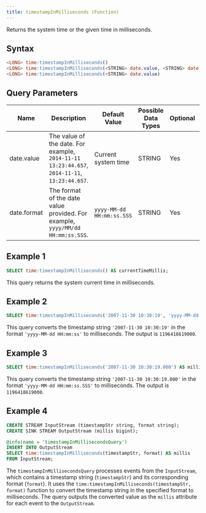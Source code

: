```yaml
---
title: timestampInMilliseconds (Function)
---
```


Returns the system time or the given time in milliseconds.

## Syntax

```sql
<LONG> time:timestampInMilliseconds()
<LONG> time:timestampInMilliseconds(<STRING> date.value, <STRING> date.format)
<LONG> time:timestampInMilliseconds(<STRING> date.value)
```

## Query Parameters

| Name | Description  | Default Value | Possible Data Types | Optional | Dynamic |
|------|--------------|---------------|---------------------|----------|---------|
| date.value  | The value of the date. For example, `2014-11-11 13:23:44.657`, `2014-11-11`, `13:23:44.657`. | Current system time         | STRING| Yes      | Yes     |
| date.format | The format of the date value provided. For example, `yyyy/MM/dd HH:mm:ss.SSS`. | `yyyy-MM-dd HH:mm:ss.SSS` | STRING| Yes      | Yes     |

## Example 1

```sql
SELECT time:timestampInMilliseconds() AS currentTimeMillis;
```

This query returns the system current time in milliseconds.

## Example 2

```sql
SELECT time:timestampInMilliseconds('2007-11-30 10:30:19', 'yyyy-MM-dd HH:mm:ss') AS millis;
```

This query converts the timestamp string `'2007-11-30 10:30:19'` in the format `'yyyy-MM-dd HH:mm:ss'` to milliseconds. The output is `1196418619000`.

## Example 3

```sql
SELECT time:timestampInMilliseconds('2007-11-30 10:30:19.000') AS millis;
```

This query converts the timestamp string `'2007-11-30 10:30:19.000'` in the format `'yyyy-MM-dd HH:mm:ss.SSS'` to milliseconds. The output is `1196418619000`.

## Example 4

```sql
CREATE STREAM InputStream (timestampStr string, format string);
CREATE SINK STREAM OutputStream (millis bigint);

@info(name = 'timestampInMillisecondsQuery')
INSERT INTO OutputStream
SELECT time:timestampInMilliseconds(timestampStr, format) AS millis
FROM InputStream;
```

The `timestampInMillisecondsQuery` processes events from the `InputStream`, which contains a timestamp string (`timestampStr`) and its corresponding format (`format`). It uses the `time:timestampInMilliseconds(timestampStr, format)` function to convert the timestamp string in the specified format to milliseconds. The query outputs the converted value as the `millis` attribute for each event to the `OutputStream`.
